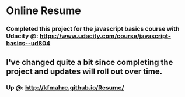 # Online Resume

### Completed this project for the javascript basics course with Udacity @: https://www.udacity.com/course/javascript-basics--ud804

## I've changed quite a bit since completing the project and updates will roll out over time.

### Up @: http://kfmahre.github.io/Resume/

